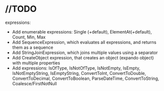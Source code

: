 # //TODO
expressions:
- Add enumerable expressions: Single (+default), ElementAt(+default), Count, Min, Max
- Add SequenceExpression, which evaluates all expressions, and returns them as a sequence
- Add StringJoinExpression, which joins multiple values using a separator
- Add CreateObject expression, that creates an object (expando object) with multiple properties
- Add expressions: IsOfType, IsNotOfType, IsNotEmpty, IsEmpty, IsNotEmptyString, IsEmptyString, ConvertToInt, ConvertToDouble, ConvertToDecimal, ConvertToBoolean, ParseDateTime, ConvertToString, Coalesce/FirstNotNull